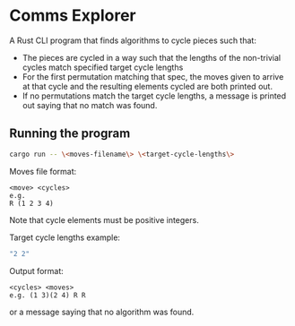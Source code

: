 # Comms Explorer

A Rust CLI program that finds algorithms to cycle pieces such that:
- The pieces are cycled in a way such that the lengths of the non-trivial cycles match specified target cycle lengths
- For the first permutation matching that spec, the moves given to arrive at that cycle and the resulting elements cycled are both printed out.
- If no permutations match the target cycle lengths, a message is printed out saying that no match was found.

## Running the program

```sh
cargo run -- \<moves-filename\> \<target-cycle-lengths\>
```

Moves file format:
```
<move> <cycles>
e.g.
R (1 2 3 4)
```

Note that cycle elements must be positive integers.

Target cycle lengths example:
```sh
"2 2"
```

Output format:
```
<cycles> <moves>
e.g. (1 3)(2 4) R R
```

or a message saying that no algorithm was found.
